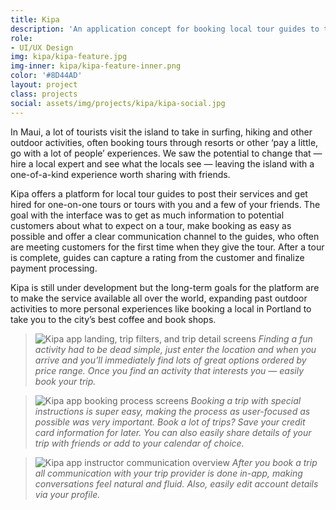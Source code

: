 ```yaml
---
title: Kipa
description: 'An application concept for booking local tour guides to take you on exciting adventures.'
role:
- UI/UX Design
img: kipa/kipa-feature.jpg
img-inner: kipa/kipa-feature-inner.png
color: '#8D44AD'
layout: project
class: projects
social: assets/img/projects/kipa/kipa-social.jpg
---
```


In Maui, a lot of tourists visit the island to take in surfing, hiking and other outdoor activities, often booking tours through resorts or other ‘pay a little, go with a lot of people’ experiences. We saw the potential to change that — hire a local expert and see what the locals see — leaving the island with a one-of-a-kind experience worth sharing with friends.

Kipa offers a platform for local tour guides to post their services and get hired for one-on-one tours or tours with you and a few of your friends. The goal with the interface was to get as much information to potential customers about what to expect on a tour, make booking as easy as possible and offer a clear communication channel to the guides, who often are meeting customers for the first time when they give the tour. After a tour is complete, guides can capture a rating from the customer and finalize payment processing.

Kipa is still under development but the long-term goals for the platform are to make the service available all over the world, expanding past outdoor activities to more personal experiences like booking a local in Portland to take you to the city’s best coffee and book shops.

> <img class="lazy" data-src="{{ site.baseurl }}/assets/img/projects/kipa/kipa-1.png" alt="Kipa app landing, trip filters, and trip detail screens"> *Finding a fun activity had to be dead simple, just enter the location and when you arrive and you’ll immediately find lots of great options ordered by price range. Once you find an activity that interests you — easily book your trip.*

> <img class="lazy" data-src="{{ site.baseurl }}/assets/img/projects/kipa/kipa-2.png" alt="Kipa app booking process screens"> *Booking a trip with special instructions is super easy, making the process as user-focused as possible was very important. Book a lot of trips? Save your credit card information for later. You can also easily share details of your trip with friends or add to your calendar of choice.*

> <img class="lazy" data-src="{{ site.baseurl }}/assets/img/projects/kipa/kipa-3.png" alt="Kipa app instructor communication overview" > *After you book a trip all communication with your trip provider is done in-app, making conversations feel natural and fluid. Also, easily edit account details via your profile.*
